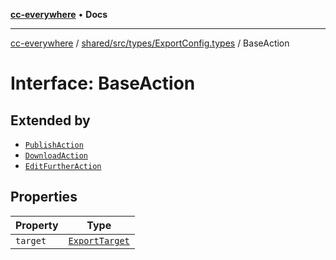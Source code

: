 [**cc-everywhere**](../../../../../index.md) • **Docs**

***

[cc-everywhere](../../../../../index.md) / [shared/src/types/ExportConfig.types](../index.md) / BaseAction

# Interface: BaseAction

## Extended by

- [`PublishAction`](PublishAction.md)
- [`DownloadAction`](DownloadAction.md)
- [`EditFurtherAction`](EditFurtherAction.md)

## Properties

| Property | Type |
| ------ | ------ |
| `target` | [`ExportTarget`](../type-aliases/ExportTarget.md) |
